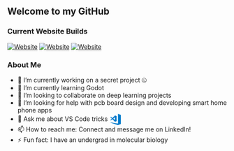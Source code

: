 <!-- ### Hi there 👋 -->

## Welcome to my GitHub

### Current Website Builds

[![Website](https://img.shields.io/website?label=AlexanderBesuden.com&style=for-the-badge&url=http%3A%2F%2FAlexanderBesuden.com)](https://AlexanderBesuden.com)
[![Website](https://img.shields.io/website?label=AlexBesuden.com&style=for-the-badge&url=http%3A%2F%2FAlexBesuden.com)](https://AlexBesuden.com)
[![Website](https://img.shields.io/website?label=AIResearchOrg.com&style=for-the-badge&url=http%3A%2F%2FAIResearchOrg.com)](https://AIResearchOrg.com)

### About Me

<!-- 
**Abesuden/Abesuden** is a ✨ _special_ ✨ repository because its `README.md` (this file) appears on your GitHub profile.

Here are some ideas to get you started:
 -->

- 🔭 I’m currently working on a secret project 🤐
- 🌱 I’m currently learning Godot
- 👯 I’m looking to collaborate on deep learning projects
- 🤔 I’m looking for help with pcb board design and developing smart home phone apps
- 💬 Ask me about VS Code tricks <img align="center" alt="Visual Studio Code" width="26px" src="https://raw.githubusercontent.com/github/explore/80688e429a7d4ef2fca1e82350fe8e3517d3494d/topics/visual-studio-code/visual-studio-code.png" />
- 📫 How to reach me: Connect and message me on LinkedIn!
- ⚡ Fun fact: I have an undergrad in molecular biology
<!--
- 😄 Pronouns: ...
-->
